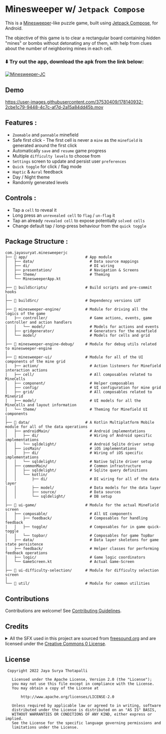 # Minesweeper w/ `Jetpack Compose`

This is a [Minesweeper](https://en.wikipedia.org/wiki/Minesweeper_(video_game))-like puzzle game, built using [Jetpack Compose](https://developer.android.com/jetpack/compose), for Android.

The objective of this game is to clear a rectangular board containing hidden "mines" or bombs without detonating any of them, with help from clues about the number of neighboring mines in each cell.

### ⬇️ Try out the app, download the apk from the link below:

[![Minesweeper-JC](https://img.shields.io/badge/Minesweeper--JC-v1.0.0-%2306090E?style=for-the-badge&logo=android)](https://github.com/JayaSuryaT/minesweeper-j-compose/releases/download/v1.0.0/Minesweeper-jc-v1.0.0.apk)


## Demo
https://user-images.githubusercontent.com/37530409/178140932-2cbe1c79-9448-4c7c-af7d-2a15a84dd45b.mov

## Features :
- `Zoomable` and `pannable` minefield
- Safe first click - The first cell is never a `mine` as the `minefield` is generated around the first click
- Automatically `save` and `resume` game progress
- Multiple `difficulty levels` to choose from
- `Settings` screen to update and persist user `preferences`
- `Quick toggle` for click / flag mode
- `Haptic` & `Aural` feedback
- Day / Night theme
- Randomly generated levels

## Controls :
- Tap a `cell` to reveal it
- Long press an `unrevealed cell` to `flag` / `un-flag` it
- Tap an already `revealed cell` to expose potentially `solved cells`
- Change default tap / long-press behaviour from the `quick toggle`

## Package Structure :

 ```
com.jayasuryat.minesweeperjc
├── 📂 app/                          # App module
│   ├── data/                         # Data source mappings
│   ├── di/                           # DI wiring
│   ├── presentation/                 # Navigation & Screens
│   ├── theme/                        # Theming
│   └── MinesweeperApp.kt
│
├── 📂 buildScripts/                 # Build scripts and pre-commit hooks
│
├── 📂 buildSrc/                     # Dependency versions LUT
│
├── 📂 minesweeper-engine/           # Module for driving all the logics of the game
│   ├── controller/                   # Game actions, events, game controller and action handlers
│   │   └── model/                    # Models for actions and events
│   ├── gridgenerator/                # Generators for the minefield
│   └── model/                        # Models for cells and grid
│
├── 📂 minesweeper-engine-debug/     # Module for debug utils related to minesweeper-engine
│
├── 📂 minesweeper-ui/               # Module for all of the UI components of the mine grid
│   ├── action/                       # Action listeners for Minefield interaction actions
│   ├── cell/                         # All composables related to MineCells
│   ├── component/                    # Helper composables
│   ├── config/                       # UI configuration for mine grid
│   ├── grid/                         # All composables related to MineGrid
│   ├── model/                        # UI models for all the MineCells and layout information
│   └── theme/                        # Theming for Minefield UI components
│
├── 📂 data/                         # A Kotlin Multiplatform Mobile module for all of the data operations
│   ├── androidMain/                  # Android implementations
│   │   ├── di/                       # Wiring of Android specific implementations
│   │   └── sqldelight/               # Android Sqlite driver setup
│   ├── iosMain/                      # iOS implementations
│   │   ├── di/                       # Wiring of iOS specific implementations
│   │   └── sqldelight/               # Native Sqlite driver setup
│   ├── commonMain/                   # Common infrastructure
│   │   ├── sqldelight/               # Sqlite query definitions
│   │   └── kotlin/                   
│   │       ├── di/                   # DI wiring for all of the data layer
│   │       ├── model/                # Data models for the data layer
│   │       ├── source/               # Data sources
│   │       └── sqldelight/           # DB setup
│
├── 📂 ui-game/                      # Module for the actual MineField screen
│   ├── composable/                   # All UI components
│   │   ├── feedback/                 # Composables for handling feedback
│   │   ├── toggle/                   # Composables for in game quick-toggle
│   │   └── topbar/                   # Composables for game TopBar
│   ├── data/                         # Data layer skeletons for game state persistence
│   ├── feedback/                     # Helper classes for performing feedback operations
│   ├── logic/                        # Game logic coordinators
│   └── GameScreen.kt                 # Actual Game-Screen
│
├── 📂 ui-difficulty-selection/      # Module for difficulty selection screen
│
└── 📂 util/                         # Module for common utilities
```

## Contributions
Contributions are welcome! See [Contributing Guidelines](https://github.com/JayaSuryaT/minesweeper-j-compose/blob/main/CONTRIBUTING.md).


## Credits
<p>
  <details>
    <summary>
      All the SFX used in this project are sourced from <a href="https://freesound.org/">freesound.org</a> and are licensed under the <a href="https://creativecommons.org/publicdomain/zero/1.0/">Creative Commons 0 License</a>.
    </summary>

* [Cell flagging sound](https://freesound.org/people/plasterbrain/sounds/237422/) by [plasterbrain](https://freesound.org/people/plasterbrain/)
* [Cell unflagging sound](https://freesound.org/people/plasterbrain/sounds/423168/) by [plasterbrain](https://freesound.org/people/plasterbrain/)
* [Game completed sound](https://freesound.org/people/Leszek_Szary/sounds/171584/) by [Leszek_Szary](https://freesound.org/people/Leszek_Szary/)
* [Game over sound](https://freesound.org/people/Leszek_Szary/sounds/171526/) by [Leszek_Szary](https://freesound.org/people/Leszek_Szary/)
* [Cell poping sound](https://freesound.org/people/onikage22/sounds/240566/) by [onikage22](https://freesound.org/people/onikage22/)

  </details>
</p>

## License
```
 Copyright 2022 Jaya Surya Thotapalli

   Licensed under the Apache License, Version 2.0 (the "License");
   you may not use this file except in compliance with the License.
   You may obtain a copy of the License at

       http://www.apache.org/licenses/LICENSE-2.0

   Unless required by applicable law or agreed to in writing, software
   distributed under the License is distributed on an "AS IS" BASIS,
   WITHOUT WARRANTIES OR CONDITIONS OF ANY KIND, either express or implied.
   See the License for the specific language governing permissions and
   limitations under the License.
```
